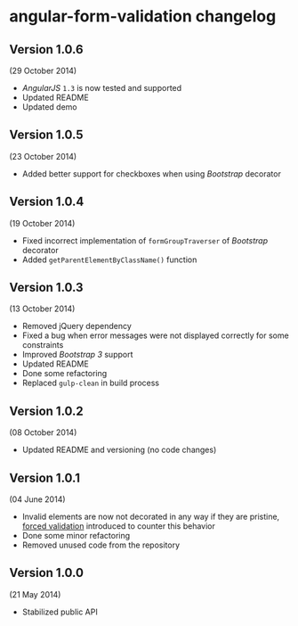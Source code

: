 # angular-form-validation changelog

## Version 1.0.6
(29 October 2014)

- *AngularJS* `1.3` is now tested and supported
- Updated README
- Updated demo

## Version 1.0.5
(23 October 2014)

- Added better support for checkboxes when using *Bootstrap* decorator

## Version 1.0.4
(19 October 2014)

- Fixed incorrect implementation of `formGroupTraverser` of *Bootstrap* decorator
- Added `getParentElementByClassName()` function

## Version 1.0.3
(13 October 2014)

- Removed jQuery dependency
- Fixed a bug when error messages were not displayed correctly for some constraints
- Improved *Bootstrap 3* support
- Updated README
- Done some refactoring
- Replaced `gulp-clean` in build process

## Version 1.0.2
(08 October 2014)

- Updated README and versioning (no code changes)

## Version 1.0.1
(04 June 2014)

- Invalid elements are now not decorated in any way if they are pristine,
  [forced validation][forced-validation] introduced to counter this behavior
- Done some minor refactoring
- Removed unused code from the repository

## Version 1.0.0
(21 May 2014)

- Stabilized public API


[forced-validation]: ./readme.md#forced-validation
